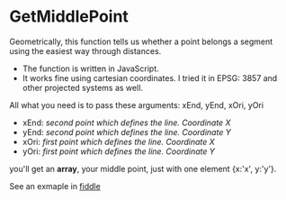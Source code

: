 # GetMiddlePoint

Geometrically, this function tells us whether a point belongs a segment using the easiest way through distances.
- The function is written in JavaScript.
- It works fine using cartesian coordinates. I tried it in EPSG: 3857 and other projected systems as well.

All what you need is to pass these arguments: xEnd, yEnd, xOri, yOri
- xEnd: _second point which defines the line. Coordinate X_
- yEnd: _second point which defines the line. Coordinate Y_
- xOri: _first point which defines the line. Coordinate X_
- yOri: _first point which defines the line. Coordinate Y_

you'll get an **array**, your middle point, just with one element {x:'x', y:'y'}.

See an exmaple in [fiddle](http://jsfiddle.net/rafaelfernandezgis/1Lgxqp01/2/)
